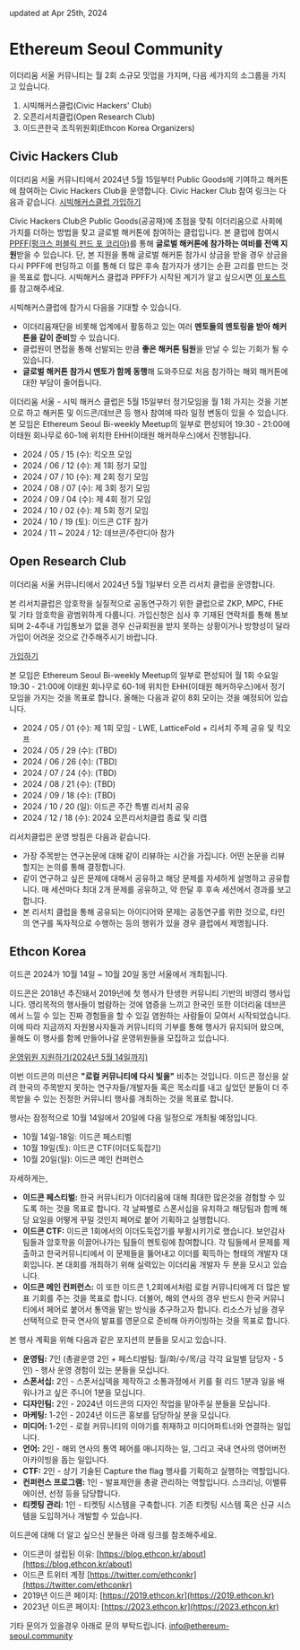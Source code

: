 updated at Apr 25th, 2024

# Ethereum Seoul Community

이더리움 서울 커뮤니티는 월 2회 소규모 밋업을 가지며, 다음 세가지의 소그룹을 가지고 있습니다.

1. 시빅해커스클럽(Civic Hackers' Club)
2. 오픈리서치클럽(Open Research Club)
3. 이드콘한국 조직위원회(Ethcon Korea Organizers)

## Civic Hackers Club
이더리움 서울 커뮤니티에서 2024년 5월 15일부터 Public Goods에 기여하고 해커톤에 참여하는 Civic Hackers Club을 운영합니다. Civic Hacker Club 참여 링크는 다음과 같습니다.
[시빅해커스클럽 가입하기](https://forms.gle/szTfQBm6J2PfeVcS8)

Civic Hackers Club은 Public Goods(공공재)에 초점을 맞춰 이더리움으로 사회에 가치를 더하는 방법을 찾고 글로벌 해커톤에 참여하는 클럽입니다. 본 클럽에 참여시 [PPFF(펑크스 퍼블릭 펀드 포 코리아)](https://ppff.kr)를 통해 **글로벌 해커톤에 참가하는 여비를 전액 지원**받을 수 있습니다. 단, 본 지원을 통해 글로벌 해커톤 참가시 상금을 받을 경우 상금을 다시 PPFF에 펀딩하고 이를 통해 더 많은 후속 참가자가 생기는 순환 고리를 만드는 것을 목표로 합니다.
시빅해커스 클럽과 PPFF가 시작된 계기가 알고 싶으시면 [이 포스트](http://wanseob.blog/Punk's+Public+Fund+for+Korea(KR))를 참고해주세요.

시빅해커스클럽에 참가시 다음을 기대할 수 있습니다.
* 이더리움재단을 비롯해 업계에서 활동하고 있는 여러 **멘토들의 멘토링을 받아 해커톤을 같이 준비**할 수 있습니다.
* 클럽원이 면접을 통해 선발되는 만큼 **좋은 해커톤 팀원**을 만날 수 있는 기회가 될 수 있습니다.
* **글로벌 해커톤 참가시 멘토가 함께 동행**해 도와주므로 처음 참가하는 해외 해커톤에 대한 부담이 줄어듭니다.

이더리움 서울 - 시빅 해커스 클럽은 5월 15일부터 정기모임을 월 1회 가지는 것을 기본으로 하고 해커톤 및 이드콘/데브콘 등 행사 참여에 따라 일정 변동이 있을 수 있습니다.
본 모임은  Ethereum Seoul Bi-weekly Meetup의 일부로 편성되어 19:30 - 21:00에 이태원 회나무로 60-1에 위치한 EHH(이태원 해커하우스)에서 진행됩니다.

* 2024 / 05 / 15 (수): 킥오프 모임
* 2024 / 06 / 12 (수): 제 1회 정기 모임
* 2024 / 07 / 10 (수): 제 2회 정기 모임
* 2024 / 08 / 07 (수): 제 3회 정기 모임
* 2024 / 09 / 04 (수): 제 4회 정기 모임
* 2024 / 10 / 02 (수): 제 5회 정기 모임
* 2024 / 10 / 19 (토): 이드콘 CTF 참가
* 2024 / 11 ~ 2024 / 12: 데브콘/주란디아 참가

## Open Research Club

이더리움 서울 커뮤니티에서 2024년 5월 1일부터 오픈 리서치 클럽을 운영합니다.

본 리서치클럽은 암호학을 실질적으로 공동연구하기 위한 클럽으로 ZKP, MPC, FHE 및 기타 암호학을 광범위하게 다룹니다.
가입신청은 심사 후 기재된 연락처를 통해 통보되며 2-4주내 가입통보가 없을 경우 신규회원을 받지 못하는 상황이거나 방향성이 달라 가입이 어려운 것으로 간주해주시기 바랍니다.

[가입하기](https://forms.gle/fkxxEeRUtZxRMgEx5)

본 모임은 Ethereum Seoul Bi-weekly Meetup의 일부로 편성되어 월 1회 수요일 19:30 - 21:00에 이태원 회나무로 60-1에 위치한 EHH(이태원 해커하우스)에서 정기 모임을 가지는 것을 목표로 합니다. 올해는 다음과 같이 8회 모이는 것을 예정되어 있습니다.
* 2024 / 05 / 01 (수): 제 1회 모임 - LWE, LatticeFold + 리서치 주제 공유 및 킥오프
* 2024 / 05 / 29 (수): (TBD)
* 2024 / 06 / 26 (수): (TBD)
* 2024 / 07 / 24 (수): (TBD)
* 2024 / 08 / 21 (수): (TBD)
* 2024 / 09 / 18 (수): (TBD)
* 2024 / 10 / 20 (일): 이드콘 주간 특별 리서치 공유
* 2024 / 12 / 18 (수): 2024 오픈리서치클럽 종료  및 리캡

리서치클럽은 운영 방침은 다음과 같습니다.
* 가장 주목받는 연구논문에 대해 같이 리뷰하는 시간을 가집니다. 어떤 논문을 리뷰할지는 논의를 통해 결정합니다.
* 같이 연구하고 싶은 문제에 대해서 공유하고 해당 문제를 자세하게 설명하고 공유합니다. 매 세션마다 최대 2개 문제를 공유하고, 약 한달 후 후속 세션에서 경과를 보고합니다.
* 본 리서치 클럽을 통해 공유되는 아이디어와 문제는 공동연구를 위한 것으로, 타인의 연구를 독자적으로 수행하는 등의 행위가 있을 경우 클럽에서 제명됩니다.


## Ethcon Korea

이드콘 2024가 10월 14일 ~ 10월 20일 동안 서울에서 개최됩니다.

이드콘은 2018년 추진돼서 2019년에 첫 행사가 탄생한 커뮤니티 기반의 비영리 행사입니다. 영리목적의 행사들이 범람하는 것에 염증을 느끼고 한국인 또한 이더리움 데브콘에서 느낄 수 있는 진짜 경험들을 할 수 있길 염원하는 사람들이 모여서 시작되었습니다. 이에 따라 지금까지 자원봉사자들과 커뮤니티의 기부를 통해 행사가 유지되어 왔으며, 올해도 이 행사를 함께 만들어나갈 운영위원들을 모집하고 있습니다.

[운영위원 지원하기(2024년 5월 14일까지)](https://forms.gle/UqQJkpFotTirtZDb6)

이번 이드콘의 미션은 **"로컬 커뮤니티에 다시 빛을"** 비추는 것입니다. 이드콘 정신을 살려 한국의 주목받지 못하는 연구자들/개발자들 혹은 목소리를 내고 싶었던 분들이 더 주목받을 수 있는 진정한 커뮤니티 행사를 개최하는 것을 목표로 합니다.

행사는 잠정적으로 10월 14일에서 20일에 다음 일정으로 개최될 예정입니다.

* 10월 14일-18일: 이드콘 페스티벌
* 10월 19일(토): 이드콘 CTF(이더도둑잡기)
* 10월 20일(일): 이드콘 메인 컨퍼런스

자세하게는,
* **이드콘 페스티벌:** 한국 커뮤니티가 이더리움에 대해 최대한 많은것을 경험할 수 있도록 하는 것을 목표로 합니다. 각 날짜별로 스폰서십을 유치하고 해당팀과 함께 해당 요일을 어떻게 꾸밀 것인지 페어로 붙어 기획하고 실행합니다.
* **이드콘 CTF:** 이드콘 1회에서의 이더도둑잡기를 부활시키기로 했습니다. 보안감사팀들과 암호학을 이끌어나가는 팀들이 멘토링에 참여합니다. 각 팀들에서 문제를 제출하고 한국커뮤니티에서 이 문제들을 뚫어내고 이더를 획득하는 형태의 개발자 대회입니다. 본 대회를 개최하기 위해 실력있는 이더리움 개발자 두 분을 모시고 있습니다.
* **이드콘 메인 컨퍼런스:** 이 또한 이드콘 1,2회에서처럼 로컬 커뮤니티에게 더 많은 발표 기회를 주는 것을 목표로 합니다. 더불어, 해외 연사의 경우 반드시 한국 커뮤니티에서 페어로 붙어서 통역을 맡는 방식을 추구하고자 합니다. 리소스가 남을 경우 선택적으로 한국 연사의 발표를 영문으로 준비해 아카이빙하는 것을 목표로 합니다.

본 행사 계획을 위해 다음과 같은 포지션의 분들을 모시고 있습니다.

* **운영팀:** 7인 (총괄운영 2인 +  페스티벌팀: 월/화/수/목/금 각각 요일별 담당자 - 5인) - 행사 운영 경험이 있는 분들을 모십니다.
* **스폰서십:** 2인 - 스폰서십덱을 제작하고 소통과정에서 키를 쥘 리드 1분과 일을 배워나가고 싶은 주니어 1분을 모십니다.
* **디자인팀:** 2인 - 2024년 이드콘의 디자인 작업을 맡아주실 분들을 모십니다.
* **마케팅:** 1-2인 - 2024년 이드콘 홍보를 담당하실 분을 모십니다.
* **미디어:** 1-2인 - 로컬 커뮤니티의 이야기를 취재하고 미디어파트너와 연결하는 일입니다.
* **언어:** 2인 - 해외 연사의 통역 페어를 매니지하는 일, 그리고 국내 연사의 영어버전 아카이빙을 돕는 일입니다.
* **CTF:** 2인 - 상기 기술된 Capture the flag 행사를 기획하고 실행하는 역할입니다.
* **컨퍼런스 프로그램:** 1인 - 발표제안을 총괄 관리하는 역할입니다. 스크리닝, 이밸류에이션, 선정 등을 담당합니다.
* **티켓팅 관리:** 1인 - 티켓팅 시스템을 구축합니다. 기존 티켓팅 시스템 혹은 신규 시스템을 도입하거나 개발할 수 있습니다.

이드콘에 대해 더 알고 싶으신 분들은 아래 링크를 참조해주세요.
* 이드콘이 설립된 이유: [https://blog.ethcon.kr/about](https://blog.ethcon.kr/about)
* 이드콘 트위터 계정 [https://twitter.com/ethconkr](https://twitter.com/ethconkr)
* 2019년 이드콘 페이지: [https://2019.ethcon.kr](https://2019.ethcon.kr)
* 2023년 이드콘 페이지: [https://2023.ethcon.kr](https://2023.ethcon.kr)

기타 문의가 있을경우 아래로 문의 부탁드립니다. info@ethereum-seoul.community

